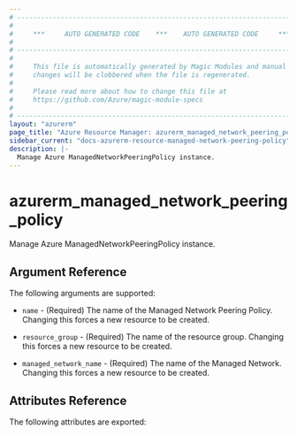 ```yaml
---
# ----------------------------------------------------------------------------
#
#     ***     AUTO GENERATED CODE    ***    AUTO GENERATED CODE     ***
#
# ----------------------------------------------------------------------------
#
#     This file is automatically generated by Magic Modules and manual
#     changes will be clobbered when the file is regenerated.
#
#     Please read more about how to change this file at
#     https://github.com/Azure/magic-module-specs
#
# ----------------------------------------------------------------------------
layout: "azurerm"
page_title: "Azure Resource Manager: azurerm_managed_network_peering_policy"
sidebar_current: "docs-azurerm-resource-managed-network-peering-policy"
description: |-
  Manage Azure ManagedNetworkPeeringPolicy instance.
---
```


# azurerm_managed_network_peering_policy

Manage Azure ManagedNetworkPeeringPolicy instance.


## Argument Reference

The following arguments are supported:

* `name` - (Required) The name of the Managed Network Peering Policy. Changing this forces a new resource to be created.

* `resource_group` - (Required) The name of the resource group. Changing this forces a new resource to be created.

* `managed_network_name` - (Required) The name of the Managed Network. Changing this forces a new resource to be created.

## Attributes Reference

The following attributes are exported:
